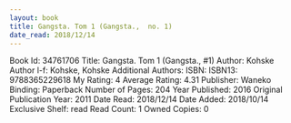 ```yaml
---
layout: book
title: Gangsta. Tom 1 (Gangsta.,  no. 1)
date_read: 2018/12/14
---
```


Book Id: 34761706
Title: Gangsta. Tom 1 (Gangsta., #1)
Author: Kohske
Author l-f: Kohske, Kohske
Additional Authors: 
ISBN: 
ISBN13: 9788365229618
My Rating: 4
Average Rating: 4.31
Publisher: Waneko
Binding: Paperback
Number of Pages: 204
Year Published: 2016
Original Publication Year: 2011
Date Read: 2018/12/14
Date Added: 2018/10/14
Exclusive Shelf: read
Read Count: 1
Owned Copies: 0


